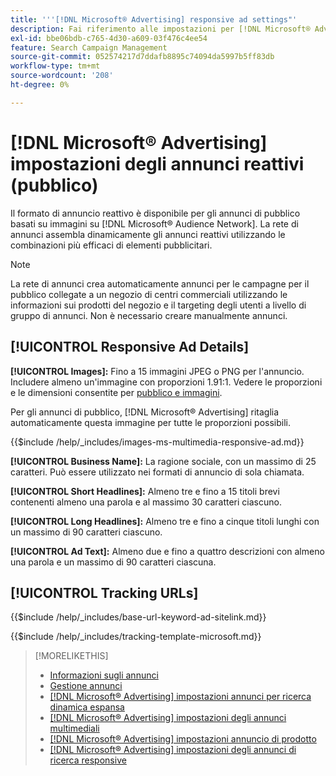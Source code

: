 ```yaml
---
title: '''[!DNL Microsoft® Advertising] responsive ad settings"'
description: Fai riferimento alle impostazioni per [!DNL Microsoft® Advertising] annunci reattivi.
exl-id: bbe06bdb-c765-4d30-a609-03f476c4ee54
feature: Search Campaign Management
source-git-commit: 052574217d7ddafb8895c74094da5997b5ff83db
workflow-type: tm+mt
source-wordcount: '208'
ht-degree: 0%

---
```


# [!DNL Microsoft® Advertising] impostazioni degli annunci reattivi (pubblico)

Il formato di annuncio reattivo è disponibile per gli annunci di pubblico basati su immagini su [!DNL Microsoft® Audience Network]. La rete di annunci assembla dinamicamente gli annunci reattivi utilizzando le combinazioni più efficaci di elementi pubblicitari.

>[!NOTE]
>
>La rete di annunci crea automaticamente annunci per le campagne per il pubblico collegate a un negozio di centri commerciali utilizzando le informazioni sui prodotti del negozio e il targeting degli utenti a livello di gruppo di annunci. Non è necessario creare manualmente annunci.

## [!UICONTROL Responsive Ad Details]

**[!UICONTROL Images]:** Fino a 15 immagini JPEG o PNG per l&#39;annuncio. Includere almeno un&#39;immagine con proporzioni 1.91:1. Vedere le proporzioni e le dimensioni consentite per [pubblico e immagini](https://help.ads.microsoft.com/#apex/ads/en/56912/0).

Per gli annunci di pubblico, [!DNL Microsoft® Advertising] ritaglia automaticamente questa immagine per tutte le proporzioni possibili.

<!-- Instructions -->

{{$include /help/_includes/images-ms-multimedia-responsive-ad.md}}

**[!UICONTROL Business Name]:** La ragione sociale, con un massimo di 25 caratteri. Può essere utilizzato nei formati di annuncio di sola chiamata.

**[!UICONTROL Short Headlines]:** Almeno tre e fino a 15 titoli brevi contenenti almeno una parola e al massimo 30 caratteri ciascuno.

**[!UICONTROL Long Headlines]:** Almeno tre e fino a cinque titoli lunghi con un massimo di 90 caratteri ciascuno.

**[!UICONTROL Ad Text]:** Almeno due e fino a quattro descrizioni con almeno una parola e un massimo di 90 caratteri ciascuna.

## [!UICONTROL Tracking URLs]

<!-- **[!UICONTROL Base URl]:** -->

{{$include /help/_includes/base-url-keyword-ad-sitelink.md}}

<!-- **[!UICONTROL Tracking Template]:** -->

{{$include /help/_includes/tracking-template-microsoft.md}}

>[!MORELIKETHIS]
>
>* [Informazioni sugli annunci](ad-about.md)
>* [Gestione annunci](ad-manage.md)
>* [[!DNL Microsoft® Advertising] impostazioni annunci per ricerca dinamica espansa](ad-settings-microsoft-dsa.md)
>* [[!DNL Microsoft® Advertising] impostazioni degli annunci multimediali](ad-settings-microsoft-multimedia.md)
>* [[!DNL Microsoft® Advertising] impostazioni annuncio di prodotto](ad-settings-microsoft-product.md)
>* [[!DNL Microsoft® Advertising] impostazioni degli annunci di ricerca responsive](ad-settings-microsoft-rsa.md)
